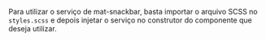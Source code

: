 Para utilizar o serviço de mat-snackbar, basta importar o arquivo SCSS no `styles.scss` e depois injetar o serviço no construtor do componente que deseja utilizar.
